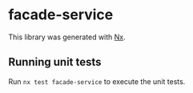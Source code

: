 # facade-service

This library was generated with [Nx](https://nx.dev).

## Running unit tests

Run `nx test facade-service` to execute the unit tests.
